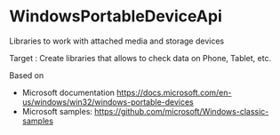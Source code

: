 # WindowsPortableDeviceApi
Libraries to work with attached media and storage devices

Target : Create libraries that allows to check data on Phone, Tablet, etc.

Based on 
* Microsoft documentation  https://docs.microsoft.com/en-us/windows/win32/windows-portable-devices
* Microsoft samples: https://github.com/microsoft/Windows-classic-samples




